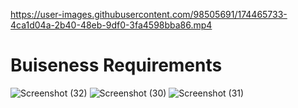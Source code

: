 


https://user-images.githubusercontent.com/98505691/174465733-4ca1d04a-2b40-48eb-9df0-3fa4598bba86.mp4
<h1>Buiseness Requirements</h1>

![Screenshot (32)](https://user-images.githubusercontent.com/98505691/174463852-f2d9ca50-e7ae-4aa8-985f-a9155a00d9f5.png)
![Screenshot (30)](https://user-images.githubusercontent.com/98505691/174463792-5f074da8-9d35-4722-98a5-c4329b7ed940.png)
![Screenshot (31)](https://user-images.githubusercontent.com/98505691/174463793-00be3a3a-115e-4f0f-82dc-c82d0bdaacb7.png)
